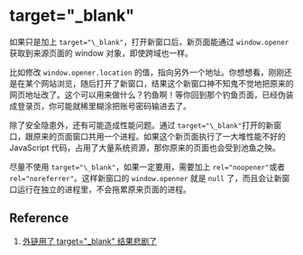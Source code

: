 # target="\_blank"

如果只是加上 `target="\_blank"`，打开新窗口后，新页面能通过 `window.opener`获取到来源页面的 window 对象，即使跨域也一样。

比如修改 `window.opener.location` 的值，指向另外一个地址。你想想看，刚刚还是在某个网站浏览，随后打开了新窗口，结果这个新窗口神不知鬼不觉地把原来的网页地址改了。这个可以用来做什么？钓鱼啊！等你回到那个钓鱼页面，已经伪装成登录页，你可能就稀里糊涂把账号密码输进去了。

除了安全隐患外，还有可能造成性能问题。通过 `target="\_blank"`打开的新窗口，跟原来的页面窗口共用一个进程。如果这个新页面执行了一大堆性能不好的 JavaScript 代码，占用了大量系统资源，那你原来的页面也会受到池鱼之殃。

尽量不使用 `target="\_blank"`，如果一定要用，需要加上 `rel="noopener"`或者 `rel="noreferrer"`。这样新窗口的 `window.openner` 就是 `null` 了，而且会让新窗口运行在独立的进程里，不会拖累原来页面的进程。

## Reference

1. [外链用了 target="\_blank" 结果悲剧了](https://mp.weixin.qq.com/s/BN0myVrOTl9LpuKJG5C9RQ)
